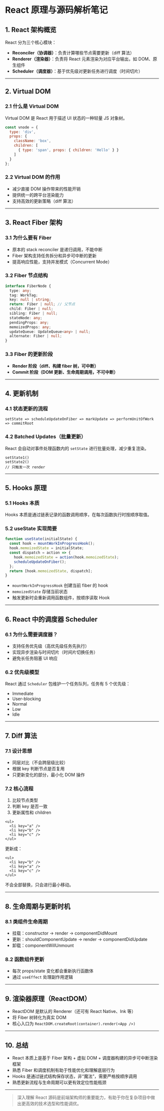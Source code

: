 # React 原理与源码解析笔记


## 1. React 架构概览

React 分为三个核心模块：

- **Reconciler（协调器）**：负责计算哪些节点需要更新（diff 算法）
- **Renderer（渲染器）**：负责将 React 元素渲染为对应平台输出，如 DOM、原生组件
- **Scheduler（调度器）**：基于优先级对更新任务进行调度（时间切片）

---

## 2. Virtual DOM

### 2.1 什么是 Virtual DOM

Virtual DOM 是 React 用于描述 UI 状态的一种轻量 JS 对象树。

```js
const vnode = {
  type: 'div',
  props: {
    className: 'box',
    children: [
      { type: 'span', props: { children: 'Hello' } }
    ]
  }
};
```

### 2.2 Virtual DOM 的作用

- 减少直接 DOM 操作带来的性能开销
- 提供统一的跨平台渲染能力
- 支持高效的更新策略（diff 算法）

---

## 3. React Fiber 架构

### 3.1 为什么要有 Fiber

- 原本的 stack reconciler 是递归调用，不能中断
- Fiber 架构支持任务拆分和异步可中断的更新
- 提高响应性能，支持并发模式（Concurrent Mode）

### 3.2 Fiber 节点结构

```ts
interface FiberNode {
  type: any;
  tag: WorkTag;
  key: null | string;
  return: Fiber | null; // 父节点
  child: Fiber | null;
  sibling: Fiber | null;
  stateNode: any;
  pendingProps: any;
  memoizedProps: any;
  updateQueue: UpdateQueue<any> | null;
  alternate: Fiber | null;
}
```

### 3.3 Fiber 的更新阶段

- **Render 阶段（diff、构建 fiber 树，可中断）**
- **Commit 阶段（DOM 更新、生命周期调用，不可中断）**

---

## 4. 更新机制

### 4.1 状态更新的流程

```tsx
setState => scheduleUpdateOnFiber => markUpdate => performUnitOfWork => commitRoot
```

### 4.2 Batched Updates（批量更新）

React 会自动对事件处理函数内的 `setState` 进行批量处理，减少重复渲染。

```tsx
setState1()
setState2()
// 只触发一次 render
```

---

## 5. Hooks 原理

### 5.1 Hooks 本质

Hooks 本质是通过链表记录的函数调用顺序，在每次函数执行时按顺序取值。

### 5.2 useState 实现简要

```js
function useState(initialState) {
  const hook = mountWorkInProgressHook();
  hook.memoizedState = initialState;
  const dispatch = action => {
    hook.memoizedState = action(hook.memoizedState);
    scheduleUpdateOnFiber();
  };
  return [hook.memoizedState, dispatch];
}
```

- `mountWorkInProgressHook` 创建当前 fiber 的 hook
- `memoizedState` 存储当前状态
- 触发更新时会重新调用函数组件，按顺序读取 Hook

---

## 6. React 中的调度器 Scheduler

### 6.1 为什么需要调度器？

- 支持任务优先级（高优先级任务先执行）
- 实现异步渲染与时间切片（时间片切换任务）
- 避免长任务阻塞 UI 响应

### 6.2 优先级模型

React 通过 `Scheduler` 包维护一个任务队列，任务有 5 个优先级：

- Immediate
- User-blocking
- Normal
- Low
- Idle

---

## 7. Diff 算法

### 7.1 设计思想

- 同层对比（不会跨层级比较）
- 根据 key 判断节点是否复用
- 只更新变化的部分，最小化 DOM 操作

### 7.2 核心流程

1. 比较节点类型
2. 判断 key 是否一致
3. 更新属性和 children

```tsx
<ul>
  <li key="a" />
  <li key="b" />
  <li key="c" />
</ul>
```

更新成：

```tsx
<ul>
  <li key="b" />
  <li key="a" />
  <li key="c" />
</ul>
```

不会全部替换，只会进行最小移动。

---

## 8. 生命周期与更新时机

### 8.1 类组件生命周期

- 挂载：constructor → render → componentDidMount
- 更新：shouldComponentUpdate → render → componentDidUpdate
- 卸载：componentWillUnmount

### 8.2 函数组件更新

- 每次 props/state 变化都会重新执行函数体
- 通过 `useEffect` 处理副作用逻辑

---

## 9. 渲染器原理（ReactDOM）

- ReactDOM 是默认的 Renderer（还可有 React Native、Ink 等）
- 将 Fiber 树转化为真实 DOM
- 核心入口为 `ReactDOM.createRoot(container).render(<App />)`

---

## 10. 总结

- React 本质上是基于 Fiber 架构 + 虚拟 DOM + 调度器构建的异步可中断渲染框架
- 熟悉 Fiber 和调度机制有助于性能优化和理解底层行为
- Hooks 是通过链式结构保存状态，非“魔法”，需要严格按顺序调用
- 熟悉更新流程与生命周期可以更有效定位性能瓶颈

---

> 深入理解 React 源码是前端架构师的重要能力，有助于你在复杂项目中做出更高效的技术选型和性能调优。
